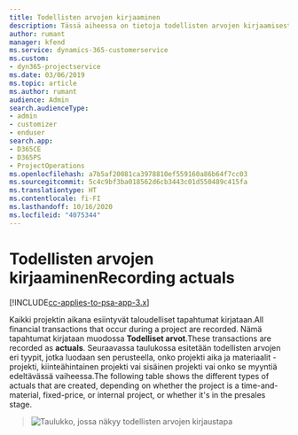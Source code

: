 ```yaml
---
title: Todellisten arvojen kirjaaminen
description: Tässä aiheessa on tietoja todellisten arvojen kirjaamisesta.
author: rumant
manager: kfend
ms.service: dynamics-365-customerservice
ms.custom:
- dyn365-projectservice
ms.date: 03/06/2019
ms.topic: article
ms.author: rumant
audience: Admin
search.audienceType:
- admin
- customizer
- enduser
search.app:
- D365CE
- D365PS
- ProjectOperations
ms.openlocfilehash: a7b5af20081ca3978810ef559160a86b64f7cc03
ms.sourcegitcommit: 5c4c9bf3ba018562d6cb3443c01d550489c415fa
ms.translationtype: HT
ms.contentlocale: fi-FI
ms.lasthandoff: 10/16/2020
ms.locfileid: "4075344"
---
```

# <a name="recording-actuals"></a><span data-ttu-id="ad238-103">Todellisten arvojen kirjaaminen</span><span class="sxs-lookup"><span data-stu-id="ad238-103">Recording actuals</span></span> 

[!INCLUDE[cc-applies-to-psa-app-3.x](../includes/cc-applies-to-psa-app-3x.md)]

<span data-ttu-id="ad238-104">Kaikki projektin aikana esiintyvät taloudelliset tapahtumat kirjataan.</span><span class="sxs-lookup"><span data-stu-id="ad238-104">All financial transactions that occur during a project are recorded.</span></span> <span data-ttu-id="ad238-105">Nämä tapahtumat kirjataan muodossa **Todelliset arvot**.</span><span class="sxs-lookup"><span data-stu-id="ad238-105">These transactions are recorded as **actuals**.</span></span> <span data-ttu-id="ad238-106">Seuraavassa taulukossa esitetään todellisten arvojen eri tyypit, jotka luodaan sen perusteella, onko projekti aika ja materiaalit -projekti, kiinteähintainen projekti vai sisäinen projekti vai onko se myyntiä edeltävässä vaiheessa.</span><span class="sxs-lookup"><span data-stu-id="ad238-106">The following table shows the different types of actuals that are created, depending on whether the project is a time-and-material, fixed-price, or internal project, or whether it's in the presales stage.</span></span>

> ![Taulukko, jossa näkyy todellisten arvojen kirjaustapa](media/advanced-table2.png)

